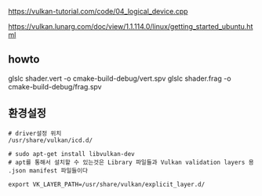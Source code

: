 https://vulkan-tutorial.com/code/04_logical_device.cpp

https://vulkan.lunarg.com/doc/view/1.1.114.0/linux/getting_started_ubuntu.html

## howto
glslc shader.vert -o cmake-build-debug/vert.spv
glslc shader.frag -o cmake-build-debug/frag.spv


## 환경설정

    # driver설정 위치
    /usr/share/vulkan/icd.d/

    # sudo apt-get install libvulkan-dev
    # apt를 통해서 설치할 수 있는것은 Library 파일들과 Vulkan validation layers 용 .json manifest 파일들이다
    
    export VK_LAYER_PATH=/usr/share/vulkan/explicit_layer.d/
